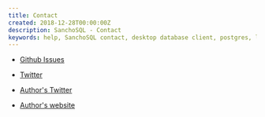 ```yaml
---
title: Contact
created: 2018-12-28T00:00:00Z
description: SanchoSQL - Contact
keywords: help, SanchoSQL contact, desktop database client, postgres, linux, SanchoSQL, GTK+, GTKmm
---
```



- [Github Issues](https://github.com/lchsk/sanchosql/issues)

- [Twitter](https://twitter.com/sanchosql)

- [Author's Twitter](https://twitter.com/lchsk)

- [Author's website](https://lchsk.com)

